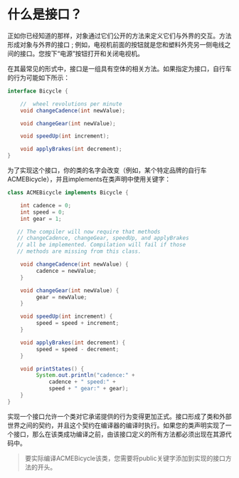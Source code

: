 #   什么是接口？
正如你已经知道的那样，对象通过它们公开的方法来定义它们与外界的交互。方法形成对象与外界的接口 ; 例如，电视机前面的按钮就是您和塑料外壳另一侧电线之间的接口。您按下“电源”按钮打开和关闭电视机。

在其最常见的形式中，接口是一组具有空体的相关方法。如果指定为接口，自行车的行为可能如下所示：

``` Java
interface Bicycle {

    //  wheel revolutions per minute
    void changeCadence(int newValue);

    void changeGear(int newValue);

    void speedUp(int increment);

    void applyBrakes(int decrement);
}
```


为了实现这个接口，你的类的名字会改变（例如，某个特定品牌的自行车ACMEBicycle），并且implements在类声明中使用关键字：

``` Java
class ACMEBicycle implements Bicycle {

    int cadence = 0;
    int speed = 0;
    int gear = 1;

   // The compiler will now require that methods
   // changeCadence, changeGear, speedUp, and applyBrakes
   // all be implemented. Compilation will fail if those
   // methods are missing from this class.

    void changeCadence(int newValue) {
         cadence = newValue;
    }

    void changeGear(int newValue) {
         gear = newValue;
    }

    void speedUp(int increment) {
         speed = speed + increment;   
    }

    void applyBrakes(int decrement) {
         speed = speed - decrement;
    }

    void printStates() {
         System.out.println("cadence:" +
             cadence + " speed:" + 
             speed + " gear:" + gear);
    }
}
```

实现一个接口允许一个类对它承诺提供的行为变得更加正式。接口形成了类和外部世界之间的契约，并且这个契约在编译器的编译时执行。如果您的类声明实现了一个接口，那么在该类成功编译之前，由该接口定义的所有方法都必须出现在其源代码中。

>   要实际编译ACMEBicycle该类，您需要将public关键字添加到实现的接口方法的开头。

